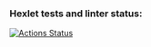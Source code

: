 ### Hexlet tests and linter status:
[![Actions Status](https://github.com/Svarojichh/python-project-50/workflows/hexlet-check/badge.svg)](https://github.com/Svarojichh/python-project-50/actions)